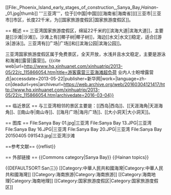 [[File:_Phoenix_Island_early_stages_of_construction,_Sanya_Bay,_Hainan_-_01.jpg|thumb]]
'''三亚湾'''，位于[[中国|中国]][[海南省|海南省]][[三亚市|三亚市]]市区，长度22千米，为[[国家旅游度假区|国家旅游度假区]]。

== 概述 ==
三亚湾国家旅游度假区，绵延22千米的[[滨海大道|滨海大道]]，主要是[[沙滩|沙滩]]，沙滩上有[[椰子树|椰子树]]，海边[[水文|水文]]稳定，适合[[游泳|游泳]]。三亚湾有[[广场|广场]]和[[滨海公园|滨海公园]]。

三亚湾国家旅游度假区属于免费景区，全天开放，水浅并且水文稳定，主要是游泳和海滩[[露营|露营]]。<ref>{{cite web|url=http://www.hq.xinhuanet.com/xinhuatrip/2013-05/22/c_115866054.htm|title=游客露营三亚海滩超负荷 业内人士盼增露营点|accessdate=2013-05-22|publisher=新华网|work=|language=zh-cn|deadurl=yes|archiveurl=https://web.archive.org/web/20160304121417/http://www.hq.xinhuanet.com/xinhuatrip/2013-05/22/c_115866054.htm|archivedate=2016-03-04}}</ref>

== 临近景区 ==
与三亚湾相邻的景区主要是：[[西岛|西岛]]、[[天涯海角|天涯海角]]、[[南山寺|南山寺]]、[[海月广场|海月广场]]、[[大小洞天|大小洞天]]。

== 图库 ==
<gallery>
File:Sanya Bay 01.jpg|三亚湾
File:Sanya Bay 13.JPG|三亚湾
File:Sanya Bay 16.JPG|三亚湾
File:Sanya Bay 20.JPG|三亚湾
File:Sanya Bay 20150405 091543.jpg|三亚湾沙滩
</gallery>

==参考文献==
{{reflist}}

== 外部链接 ==
{{Commons category|Sanya Bay}}
{{Hainan topics}}

{{DEFAULTSORT:San三}}
[[Category:中華人民共和國海灣|Category:中華人民共和國海灣]]
[[Category:海南旅游|Category:海南旅游]]
[[Category:海南地理|Category:海南地理]]
[[Category:国家旅游度假区|Category:国家旅游度假区]]